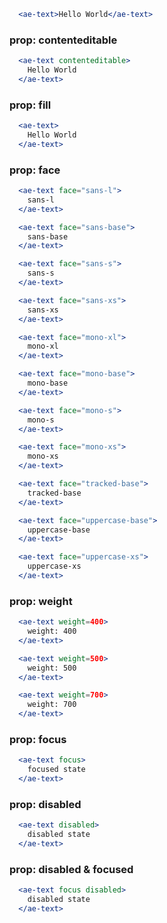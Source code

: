 ```jsx
  <ae-text>Hello World</ae-text>
``` 

### prop: contenteditable
```jsx
  <ae-text contenteditable>
    Hello World
  </ae-text>
``` 

### prop: fill
```jsx
  <ae-text>
    Hello World
  </ae-text>
``` 

### prop: face
```jsx
  <ae-text face="sans-l">
    sans-l
  </ae-text>
``` 

```jsx
  <ae-text face="sans-base">
    sans-base
  </ae-text>
``` 

```jsx
  <ae-text face="sans-s">
    sans-s
  </ae-text>
``` 

```jsx
  <ae-text face="sans-xs">
    sans-xs
  </ae-text>
``` 

```jsx
  <ae-text face="mono-xl">
    mono-xl
  </ae-text>
``` 

```jsx
  <ae-text face="mono-base">
    mono-base
  </ae-text>
``` 

```jsx
  <ae-text face="mono-s">
    mono-s
  </ae-text>
``` 

```jsx
  <ae-text face="mono-xs">
    mono-xs
  </ae-text>
``` 

```jsx
  <ae-text face="tracked-base">
    tracked-base
  </ae-text>
``` 

```jsx
  <ae-text face="uppercase-base">
    uppercase-base
  </ae-text>
``` 

```jsx
  <ae-text face="uppercase-xs">
    uppercase-xs
  </ae-text>
``` 

### prop: weight
```jsx
  <ae-text weight=400>
    weight: 400
  </ae-text>
``` 

```jsx
  <ae-text weight=500>
    weight: 500
  </ae-text>
``` 

```jsx
  <ae-text weight=700>
    weight: 700
  </ae-text>
``` 

### prop: focus
```jsx
  <ae-text focus>
    focused state
  </ae-text>
``` 

### prop: disabled
```jsx
  <ae-text disabled>
    disabled state
  </ae-text>
``` 

### prop: disabled & focused
```jsx
  <ae-text focus disabled>
    disabled state
  </ae-text>
``` 
